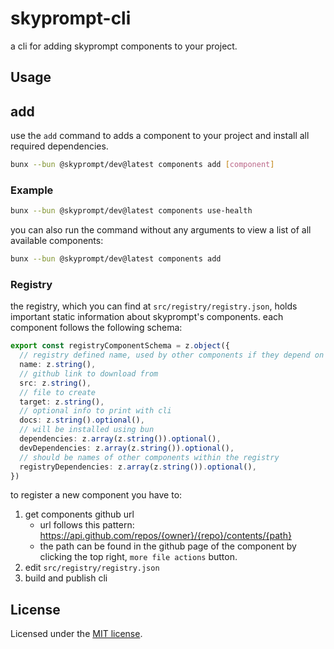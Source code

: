# skyprompt-cli

a cli for adding skyprompt components to your project.

## Usage

## add

use the `add` command to adds a component to your project and install all required dependencies.

```bash
bunx --bun @skyprompt/dev@latest components add [component]
```

### Example

```bash
bunx --bun @skyprompt/dev@latest components use-health
```

you can also run the command without any arguments to view a list of all available components:

```bash
bunx --bun @skyprompt/dev@latest components add
```

### Registry

the registry, which you can find at `src/registry/registry.json`, holds important static information about skyprompt's components. each component follows the following schema:

```ts
export const registryComponentSchema = z.object({
  // registry defined name, used by other components if they depend on it.
  name: z.string(),
  // github link to download from
  src: z.string(),
  // file to create 
  target: z.string(),
  // optional info to print with cli
  docs: z.string().optional(),
  // will be installed using bun
  dependencies: z.array(z.string()).optional(),
  devDependencies: z.array(z.string()).optional(),
  // should be names of other components within the registry
  registryDependencies: z.array(z.string()).optional(),
})
```

to register a new component you have to:

1. get components github url
    - url follows this pattern: https://api.github.com/repos/{owner}/{repo}/contents/{path}
    - the path can be found in the github page of the component by clicking the top right, `more file actions` button.
2. edit `src/registry/registry.json`
3. build and publish cli


## License

Licensed under the [MIT license](https://github.com/shadcn/ui/blob/main/LICENSE.md).
